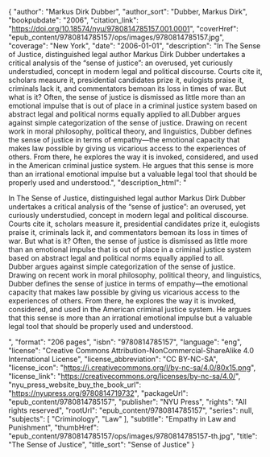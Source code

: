 {
  "author": "Markus Dirk Dubber",
  "author_sort": "Dubber, Markus Dirk",
  "bookpubdate": "2006",
  "citation_link": "https://doi.org/10.18574/nyu/9780814785157.001.0001",
  "coverHref": "epub_content/9780814785157/ops/images/9780814785157.jpg",
  "coverage": "New York",
  "date": "2006-01-01",
  "description": "In The Sense of Justice, distinguished legal author Markus Dirk Dubber undertakes a critical analysis of the &#8220;sense of justice&#8221;: an overused, yet curiously understudied, concept in modern legal and political discourse. Courts cite it, scholars measure it, presidential candidates prize it, eulogists praise it, criminals lack it, and commentators bemoan its loss in times of war. But what is it? Often, the sense of justice is dismissed as little more than an emotional impulse that is out of place in a criminal justice system based on abstract legal and political norms equally applied to all.Dubber argues against simple categorization of the sense of justice. Drawing on recent work in moral philosophy, political theory, and linguistics, Dubber defines the sense of justice in terms of empathy&#8212;the emotional capacity that makes law possible by giving us vicarious access to the experiences of others. From there, he explores the way it is invoked, considered, and used in the American criminal justice system. He argues that this sense is more than an irrational emotional impulse but a valuable legal tool that should be properly used and understood.",
  "description_html": "<p>In The Sense of Justice, distinguished legal author Markus Dirk Dubber undertakes a critical analysis of the &#8220;sense of justice&#8221;: an overused, yet curiously understudied, concept in modern legal and political discourse. Courts cite it, scholars measure it, presidential candidates prize it, eulogists praise it, criminals lack it, and commentators bemoan its loss in times of war. But what is it? Often, the sense of justice is dismissed as little more than an emotional impulse that is out of place in a criminal justice system based on abstract legal and political norms equally applied to all.<br>Dubber argues against simple categorization of the sense of justice. Drawing on recent work in moral philosophy, political theory, and linguistics, Dubber defines the sense of justice in terms of empathy&#8212;the emotional capacity that makes law possible by giving us vicarious access to the experiences of others. From there, he explores the way it is invoked, considered, and used in the American criminal justice system. He argues that this sense is more than an irrational emotional impulse but a valuable legal tool that should be properly used and understood.</p>",
  "format": "206 pages",
  "isbn": "9780814785157",
  "language": "eng",
  "license": "Creative Commons Attribution-NonCommercial-ShareAlike 4.0 International License",
  "license_abbreviation": "CC BY-NC-SA",
  "license_icon": "https://i.creativecommons.org/l/by-nc-sa/4.0/80x15.png",
  "license_link": "https://creativecommons.org/licenses/by-nc-sa/4.0/",
  "nyu_press_website_buy_the_book_url": "https://nyupress.org/9780814719732",
  "packageUrl": "epub_content/9780814785157",
  "publisher": "NYU Press",
  "rights": "All rights reserved",
  "rootUrl": "epub_content/9780814785157",
  "series": null,
  "subjects": [
    "Criminology",
    "Law"
  ],
  "subtitle": "Empathy in Law and Punishment",
  "thumbHref": "epub_content/9780814785157/ops/images/9780814785157-th.jpg",
  "title": "The Sense of Justice",
  "title_sort": "Sense of Justice"
}

